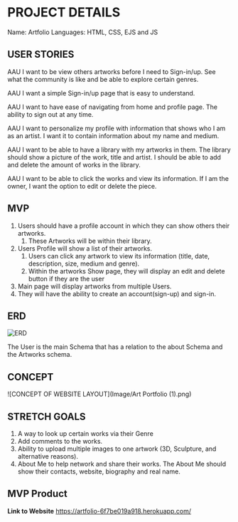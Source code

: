 # PROJECT DETAILS

Name: Artfolio
Languages: HTML, CSS, EJS and JS

## USER STORIES

AAU I want to be view others artworks before I need to Sign-in/up. See what the community is like and be able to explore certain genres.

AAU I want a simple Sign-in/up page that is easy to understand.

AAU I want to have ease of navigating from home and profile page. The ability to sign out at any time.

AAU I want to personalize my profile with information that shows who I am as an artist. I want it to contain information about my name and medium.

AAU I want to be able to have a library with my artworks in them. The library should show a picture of the work, title and artist. I should be able to add and delete the amount of works in the library.

AAU I want to be able to click the works and view its information. If I am the owner, I want the option to edit or delete the piece.

## MVP

1. Users should have a profile account in which they can show others their artworks.
   1. These Artworks will be within their library.
1. Users Profile will show a list of their artworks.
   1. Users can click any artwork to view its information (title, date, description, size, medium and genre).
   1. Within the artworks Show page, they will display an edit and delete button if they are the user
1. Main page will display artworks from multiple Users.
1. They will have the ability to create an account(sign-up) and sign-in.

## ERD

![ERD](https://www.figma.com/board/VD8UnsqF3A72BWvQBaF2mz/ERD---ArtPortfolio-Site?node-id=0-1&t=eAYJikk5nnwIguk8-1)

The User is the main Schema that has a relation to the about Schema and the Artworks schema.

## CONCEPT

![CONCEPT OF WEBSITE LAYOUT](Image/Art Portfolio (1).png)

## STRETCH GOALS

1. A way to look up certain works via their Genre
1. Add comments to the works.
1. Ability to upload multiple images to one artwork (3D, Sculpture, and alternative reasons).
1. About Me to help network and share their works. The About Me should show their contacts, website, biography and real name.

## MVP Product

**Link to Website** https://artfolio-6f7be019a918.herokuapp.com/
